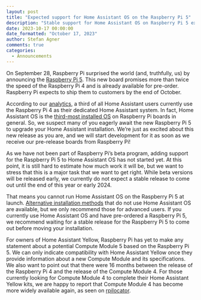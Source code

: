 ```yaml
---
layout: post
title: "Expected support for Home Assistant OS on the Raspberry Pi 5"
description: "Stable support for Home Assistant OS on Raspberry Pi 5 expected end 2023/late 2024"
date: 2023-10-17 00:00:00
date_formatted: "October 17, 2023"
author: Stefan Agner
comments: true
categories:
  - Announcements
---
```

On September 28, Raspberry Pi surprised the world (and, truthfully, us) by announcing the [Raspberry Pi 5](https://www.raspberrypi.com/news/introducing-raspberry-pi-5/). This new board promises more than twice the speed of the Raspberry Pi 4 and is already available for pre-order. Raspberry Pi expects to ship them to customers by the end of October.

According to our [analytics](https://analytics.home-assistant.io/), a third of all Home Assistant users currently use the Raspberry Pi 4 as their dedicated Home Assistant system. In fact, Home Assistant OS is the [third-most installed OS](https://rpi-imager-stats.raspberrypi.com/) on Raspberry Pi boards in general. So, we suspect many of you eagerly await the new Raspberry Pi 5 to upgrade your Home Assistant installation. We’re just as excited about this new release as you are, and we will start development for it as soon as we receive our pre-release boards from Raspberry Pi!

As we have not been part of Raspberry Pi’s beta program, adding support for the Raspberry Pi 5 to Home Assistant OS has not started yet. At this point, it is still hard to estimate how much work it will be, but we want to stress that this is a major task that we want to get right. While beta versions will be released early, we currently do not expect a stable release to come out until the end of this year or early 2024.

That means you cannot run Home Assistant OS on the Raspberry Pi 5 at launch. [Alternative installation methods](https://www.home-assistant.io/installation/) that do not use Home Assistant OS are available, but we only recommend those for advanced users. If you currently use Home Assistant OS and have pre-ordered a Raspberry Pi 5, we recommend waiting for a stable release for the Raspberry Pi 5 to come out before moving your installation.

For owners of Home Assistant Yellow, Raspberry Pi has yet to make any statement about a potential Compute Module 5 based on the Raspberry Pi 5. We can only indicate compatibility with Home Assistant Yellow once they provide information about a new Compute Module and its specifications. We also want to point out that there were 16 months between the release of the Raspberry Pi 4 and the release of the Compute Module 4. For those currently looking for Compute Module 4 to complete their Home Assistant Yellow kits, we are happy to report that Compute Module 4 has become more widely available again, as seen on [rpilocator](https://rpilocator.com/?cat=CM4).
